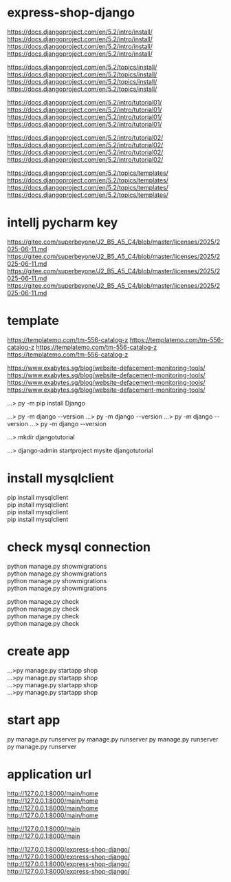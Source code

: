 # express-shop-django

https://docs.djangoproject.com/en/5.2/intro/install/
https://docs.djangoproject.com/en/5.2/intro/install/
https://docs.djangoproject.com/en/5.2/intro/install/
https://docs.djangoproject.com/en/5.2/intro/install/

https://docs.djangoproject.com/en/5.2/topics/install/
https://docs.djangoproject.com/en/5.2/topics/install/
https://docs.djangoproject.com/en/5.2/topics/install/
https://docs.djangoproject.com/en/5.2/topics/install/

https://docs.djangoproject.com/en/5.2/intro/tutorial01/
https://docs.djangoproject.com/en/5.2/intro/tutorial01/
https://docs.djangoproject.com/en/5.2/intro/tutorial01/
https://docs.djangoproject.com/en/5.2/intro/tutorial01/

https://docs.djangoproject.com/en/5.2/intro/tutorial02/
https://docs.djangoproject.com/en/5.2/intro/tutorial02/
https://docs.djangoproject.com/en/5.2/intro/tutorial02/
https://docs.djangoproject.com/en/5.2/intro/tutorial02/

https://docs.djangoproject.com/en/5.2/topics/templates/
https://docs.djangoproject.com/en/5.2/topics/templates/
https://docs.djangoproject.com/en/5.2/topics/templates/
https://docs.djangoproject.com/en/5.2/topics/templates/

# intellj pycharm key
https://gitee.com/superbeyone/J2_B5_A5_C4/blob/master/licenses/2025/2025-06-11.md
https://gitee.com/superbeyone/J2_B5_A5_C4/blob/master/licenses/2025/2025-06-11.md
https://gitee.com/superbeyone/J2_B5_A5_C4/blob/master/licenses/2025/2025-06-11.md
https://gitee.com/superbeyone/J2_B5_A5_C4/blob/master/licenses/2025/2025-06-11.md

# template
https://templatemo.com/tm-556-catalog-z
https://templatemo.com/tm-556-catalog-z
https://templatemo.com/tm-556-catalog-z
https://templatemo.com/tm-556-catalog-z

https://www.exabytes.sg/blog/website-defacement-monitoring-tools/
https://www.exabytes.sg/blog/website-defacement-monitoring-tools/
https://www.exabytes.sg/blog/website-defacement-monitoring-tools/
https://www.exabytes.sg/blog/website-defacement-monitoring-tools/

...\> py -m pip install Django

...\> py -m django --version
...\> py -m django --version
...\> py -m django --version
...\> py -m django --version


...\> mkdir djangotutorial


...\> django-admin startproject mysite djangotutorial


# install mysqlclient
pip install mysqlclient </br>
pip install mysqlclient </br>
pip install mysqlclient </br>
pip install mysqlclient </br>

# check mysql connection
python manage.py showmigrations  </br>
python manage.py showmigrations  </br>
python manage.py showmigrations  </br>
python manage.py showmigrations  </br>

python manage.py check  </br>
python manage.py check  </br>
python manage.py check  </br>
python manage.py check  </br>


# create app
...\>py manage.py startapp shop </br>
...\>py manage.py startapp shop </br>
...\>py manage.py startapp shop </br>
...\>py manage.py startapp shop </br>

# start app
py manage.py runserver
py manage.py runserver
py manage.py runserver
py manage.py runserver

# application url 


http://127.0.0.1:8000/main/home  </br>
http://127.0.0.1:8000/main/home  </br>
http://127.0.0.1:8000/main/home  </br>
http://127.0.0.1:8000/main/home  </br>


http://127.0.0.1:8000/main  </br>
http://127.0.0.1:8000/main  </br>

http://127.0.0.1:8000/express-shop-django/  </br>
http://127.0.0.1:8000/express-shop-django/  </br>
http://127.0.0.1:8000/express-shop-django/  </br>
http://127.0.0.1:8000/express-shop-django/  </br>


